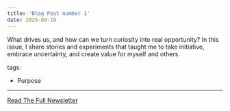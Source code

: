 ```yaml
---
title: 'Blog Post number 1'
date: 2025-09-10
---
```

What drives us, and how can we turn curiosity into real opportunity? 
In this issue, I share stories and experiments that taught me to take initiative, embrace uncertainty, and create value for myself and others.

tags:
  - Purpose
---

[Read The Full Newsletter](https://ulysses-vazquez-newsletter.beehiiv.com/p/ulysses-newsletter-01)
